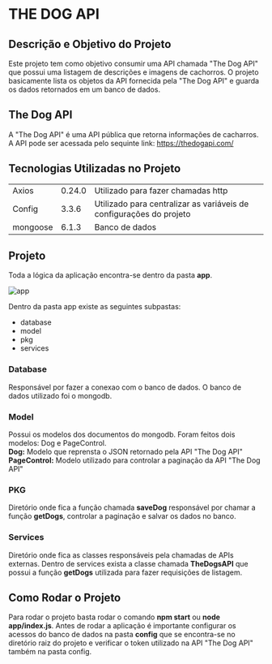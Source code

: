 # THE DOG API

## Descrição e Objetivo do Projeto
Este projeto tem como objetivo consumir uma API chamada "The Dog API" que possui uma listagem de descrições e imagens de cachorros. O projeto basicamente lista os objetos da API fornecida pela "The Dog API" e guarda os dados retornados em um banco de dados.

## The Dog API
A "The Dog API" é uma API pública que retorna informações de cacharros. A API pode ser acessada pelo sequinte link: https://thedogapi.com/

## Tecnologias Utilizadas no Projeto
<table>
  <tr>
    <td>Axios</td>
    <td>0.24.0</td>
    <td>Utilizado para fazer chamadas http</td>
  </tr>
  <tr>
    <td>Config</td>
    <td>3.3.6</td>
    <td>Utilizado para centralizar as variáveis de configurações do projeto</td>
  </tr>
  <tr>
    <td>mongoose</td>
    <td>6.1.3</td>
    <td>Banco de dados</td>
  </tr>
</table>

## Projeto

Toda a lógica da aplicação encontra-se dentro da pasta **app**.

![app](https://user-images.githubusercontent.com/32685475/147426909-a5dcd31b-d7c7-4ff8-9ca6-4b85aae2d0bb.png)

Dentro da pasta app existe as seguintes subpastas:
- database
- model
- pkg
- services

### Database
Responsável por fazer a conexao com o banco de dados. O banco de dados utilizado foi o mongodb.

### Model
Possui os modelos dos documentos do mongodb. Foram feitos dois modelos: Dog e PageControl.</br>
**Dog:** Modelo que reprensta o JSON retornado pela API "The Dog API"</br>
**PageControl:** Modelo utilizado para controlar a paginação da API "The Dog API"

### PKG
Diretório onde fica a função chamada **saveDog** responsável por chamar a função **getDogs**, controlar a paginação e salvar os dados no banco.

### Services
Diretório onde fica as classes responsáveis pela chamadas de APIs externas. Dentro de services exista a classe chamada **TheDogsAPI** que possui a função **getDogs** utilizada para fazer requisições de listagem.

## Como Rodar o Projeto

Para rodar o projeto basta rodar o comando **npm start** ou **node app/index.js**. Antes de rodar a aplicação é importante configurar os acessos do banco de dados na pasta **config** que se encontra-se no diretório raiz do projeto e verificar o token utilizado na API "The Dog API" também na pasta config.
